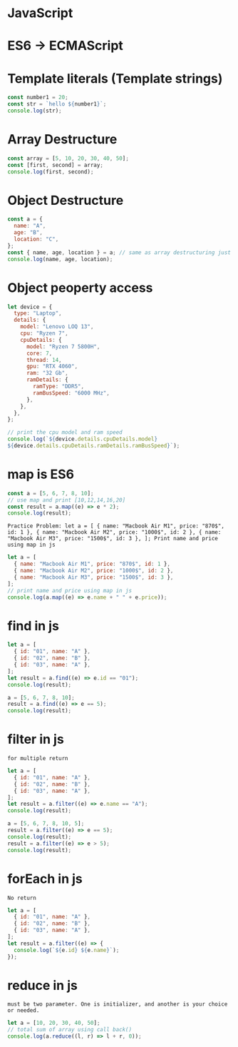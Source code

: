 # JavaScript

<!-- # URL: <a href="https://arannamoy-mondal.github.io/JavaScript/">https://arannamoy-mondal.github.io/JavaScript/</a> -->

# ES6 -> ECMAScript

# Template literals (Template strings)

```js
const number1 = 20;
const str = `hello ${number1}`;
console.log(str);
```

# Array Destructure

```js
const array = [5, 10, 20, 30, 40, 50];
const [first, second] = array;
console.log(first, second);
```

# Object Destructure

```js
const a = {
  name: "A",
  age: "B",
  location: "C",
};
const { name, age, location } = a; // same as array destructuring just use square bracket instead of curly bracket
console.log(name, age, location);
```

# Object peoperty access

```js
let device = {
  type: "Laptop",
  details: {
    model: "Lenovo LOQ 13",
    cpu: "Ryzen 7",
    cpuDetails: {
      model: "Ryzen 7 5800H",
      core: 7,
      thread: 14,
      gpu: "RTX 4060",
      ram: "32 Gb",
      ramDetails: {
        ramType: "DDR5",
        ramBusSpeed: "6000 MHz",
      },
    },
  },
};

// print the cpu model and ram speed
console.log(`${device.details.cpuDetails.model} 
${device.details.cpuDetails.ramDetails.ramBusSpeed}`);
```

# map is ES6

```js
const a = [5, 6, 7, 8, 10];
// use map and print [10,12,14,16,20]
const result = a.map((e) => e * 2);
console.log(result);
```
``
Practice Problem:
let a = [
  { name: "Macbook Air M1", price: "870$", id: 1 },
  { name: "Macbook Air M2", price: "1000$", id: 2 },
  { name: "Macbook Air M3", price: "1500$", id: 3 },
];
Print name and price using map in js
``
```js
let a = [
  { name: "Macbook Air M1", price: "870$", id: 1 },
  { name: "Macbook Air M2", price: "1000$", id: 2 },
  { name: "Macbook Air M3", price: "1500$", id: 3 },
];
// print name and price using map in js
console.log(a.map((e) => e.name + " " + e.price));
```

# find in js

```js
let a = [
  { id: "01", name: "A" },
  { id: "02", name: "B" },
  { id: "03", name: "A" },
];
let result = a.find((e) => e.id == "01");
console.log(result);

a = [5, 6, 7, 8, 10];
result = a.find((e) => e == 5);
console.log(result);
```

# filter in js

`for multiple return`

```js
let a = [
  { id: "01", name: "A" },
  { id: "02", name: "B" },
  { id: "03", name: "A" },
];
let result = a.filter((e) => e.name == "A");
console.log(result);

a = [5, 6, 7, 8, 10, 5];
result = a.filter((e) => e == 5);
console.log(result);
result = a.filter((e) => e > 5);
console.log(result);
```

# forEach in js

`No return`

```js
let a = [
  { id: "01", name: "A" },
  { id: "02", name: "B" },
  { id: "03", name: "A" },
];
let result = a.filter((e) => {
  console.log(`${e.id} ${e.name}`);
});
```

# reduce in js

`must be two parameter. One is initializer, and another is your choice or needed.`

```js
let a = [10, 20, 30, 40, 50];
// total sum of array using call back()
console.log(a.reduce((l, r) => l + r, 0));
```
